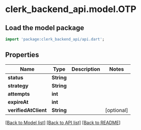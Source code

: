 # clerk_backend_api.model.OTP

## Load the model package
```dart
import 'package:clerk_backend_api/api.dart';
```

## Properties
Name | Type | Description | Notes
------------ | ------------- | ------------- | -------------
**status** | **String** |  | 
**strategy** | **String** |  | 
**attempts** | **int** |  | 
**expireAt** | **int** |  | 
**verifiedAtClient** | **String** |  | [optional] 

[[Back to Model list]](../README.md#documentation-for-models) [[Back to API list]](../README.md#documentation-for-api-endpoints) [[Back to README]](../README.md)



